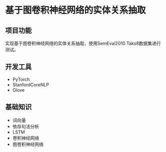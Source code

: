# 基于图卷积神经网络的实体关系抽取
## 项目功能
实现基于图卷积神经网络的实体关系抽取，使用SemEval2010 Taks8数据集进行测试。
## 开发工具
+ PyTorch
+ StanfordCoreNLP
+ Glove
## 基础知识
+ 词向量
+ 依存句法分析
+ LSTM
+ 卷积神经网络
+ 图卷积神经网络
